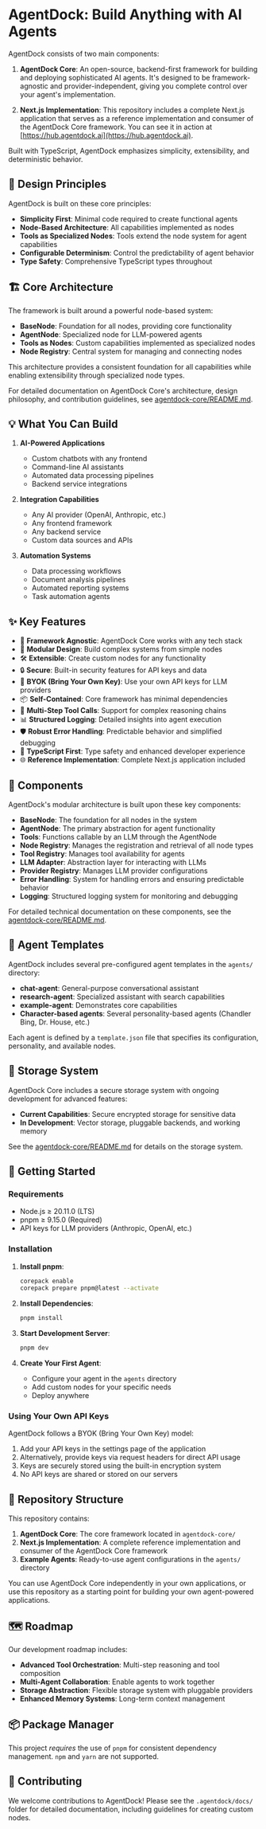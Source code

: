 # AgentDock: Build Anything with AI Agents

AgentDock consists of two main components:

1. **AgentDock Core**: An open-source, backend-first framework for building and deploying sophisticated AI agents. It's designed to be framework-agnostic and provider-independent, giving you complete control over your agent's implementation.

2. **Next.js Implementation**: This repository includes a complete Next.js application that serves as a reference implementation and consumer of the AgentDock Core framework. You can see it in action at [https://hub.agentdock.ai](https://hub.agentdock.ai).

Built with TypeScript, AgentDock emphasizes simplicity, extensibility, and deterministic behavior.

## 🧠 Design Principles

AgentDock is built on these core principles:

- **Simplicity First**: Minimal code required to create functional agents
- **Node-Based Architecture**: All capabilities implemented as nodes
- **Tools as Specialized Nodes**: Tools extend the node system for agent capabilities
- **Configurable Determinism**: Control the predictability of agent behavior
- **Type Safety**: Comprehensive TypeScript types throughout

## 🏗️ Core Architecture

The framework is built around a powerful node-based system:

- **BaseNode**: Foundation for all nodes, providing core functionality
- **AgentNode**: Specialized node for LLM-powered agents
- **Tools as Nodes**: Custom capabilities implemented as specialized nodes
- **Node Registry**: Central system for managing and connecting nodes

This architecture provides a consistent foundation for all capabilities while enabling extensibility through specialized node types.

For detailed documentation on AgentDock Core's architecture, design philosophy, and contribution guidelines, see [agentdock-core/README.md](agentdock-core/README.md).

## 💡 What You Can Build

1. **AI-Powered Applications**
   - Custom chatbots with any frontend
   - Command-line AI assistants
   - Automated data processing pipelines
   - Backend service integrations

2. **Integration Capabilities**
   - Any AI provider (OpenAI, Anthropic, etc.)
   - Any frontend framework
   - Any backend service
   - Custom data sources and APIs

3. **Automation Systems**
   - Data processing workflows
   - Document analysis pipelines
   - Automated reporting systems
   - Task automation agents

## ✨ Key Features

- 🔌 **Framework Agnostic**: AgentDock Core works with any tech stack
- 🧩 **Modular Design**: Build complex systems from simple nodes
- 🛠️ **Extensible**: Create custom nodes for any functionality
- 🔒 **Secure**: Built-in security features for API keys and data
- 🔑 **BYOK (Bring Your Own Key)**: Use your own API keys for LLM providers
- 📦 **Self-Contained**: Core framework has minimal dependencies
- 🔄 **Multi-Step Tool Calls**: Support for complex reasoning chains
- 📊 **Structured Logging**: Detailed insights into agent execution
- 🛡️ **Robust Error Handling**: Predictable behavior and simplified debugging
- 📝 **TypeScript First**: Type safety and enhanced developer experience
- 🌐 **Reference Implementation**: Complete Next.js application included

## 🧰 Components

AgentDock's modular architecture is built upon these key components:

* **BaseNode**: The foundation for all nodes in the system
* **AgentNode**: The primary abstraction for agent functionality
* **Tools**: Functions callable by an LLM through the AgentNode
* **Node Registry**: Manages the registration and retrieval of all node types
* **Tool Registry**: Manages tool availability for agents
* **LLM Adapter**: Abstraction layer for interacting with LLMs
* **Provider Registry**: Manages LLM provider configurations
* **Error Handling**: System for handling errors and ensuring predictable behavior
* **Logging**: Structured logging system for monitoring and debugging

For detailed technical documentation on these components, see the [agentdock-core/README.md](agentdock-core/README.md).

## 📝 Agent Templates

AgentDock includes several pre-configured agent templates in the `agents/` directory:

- **chat-agent**: General-purpose conversational assistant
- **research-agent**: Specialized assistant with search capabilities
- **example-agent**: Demonstrates core capabilities
- **Character-based agents**: Several personality-based agents (Chandler Bing, Dr. House, etc.)

Each agent is defined by a `template.json` file that specifies its configuration, personality, and available nodes.

## 💾 Storage System

AgentDock Core includes a secure storage system with ongoing development for advanced features:

* **Current Capabilities**: Secure encrypted storage for sensitive data
* **In Development**: Vector storage, pluggable backends, and working memory

See the [agentdock-core/README.md](agentdock-core/README.md#storage-system-development) for details on the storage system.

## 🚀 Getting Started

### Requirements

* Node.js ≥ 20.11.0 (LTS)
* pnpm ≥ 9.15.0 (Required)
* API keys for LLM providers (Anthropic, OpenAI, etc.)

### Installation

1. **Install pnpm**:

   ```bash
   corepack enable
   corepack prepare pnpm@latest --activate
   ```

2. **Install Dependencies**:

   ```bash
   pnpm install
   ```

3. **Start Development Server**:

   ```bash
   pnpm dev
   ```

4. **Create Your First Agent**:
   - Configure your agent in the `agents` directory
   - Add custom nodes for your specific needs
   - Deploy anywhere

### Using Your Own API Keys

AgentDock follows a BYOK (Bring Your Own Key) model:

1. Add your API keys in the settings page of the application
2. Alternatively, provide keys via request headers for direct API usage
3. Keys are securely stored using the built-in encryption system
4. No API keys are shared or stored on our servers

## 📂 Repository Structure

This repository contains:

1. **AgentDock Core**: The core framework located in `agentdock-core/`
2. **Next.js Implementation**: A complete reference implementation and consumer of the AgentDock Core framework
3. **Example Agents**: Ready-to-use agent configurations in the `agents/` directory

You can use AgentDock Core independently in your own applications, or use this repository as a starting point for building your own agent-powered applications.

## 🗺️ Roadmap

Our development roadmap includes:

- **Advanced Tool Orchestration**: Multi-step reasoning and tool composition
- **Multi-Agent Collaboration**: Enable agents to work together
- **Storage Abstraction**: Flexible storage system with pluggable providers
- **Enhanced Memory Systems**: Long-term context management

## 📦 Package Manager

This project *requires* the use of `pnpm` for consistent dependency management. `npm` and `yarn` are not supported.

## 👥 Contributing

We welcome contributions to AgentDock! Please see the `.agentdock/docs/` folder for detailed documentation, including guidelines for creating custom nodes.